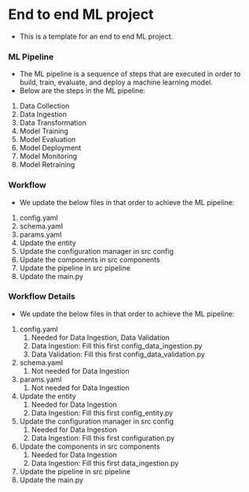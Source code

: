 # End to end ML project
* This is a template for an end to end ML project.

### ML Pipeline
* The ML pipeline is a sequence of steps that are executed in order to build, train, evaluate, and deploy a machine learning model.
* Below are the steps in the ML pipeline:
1. Data Collection
2. Data Ingestion
3. Data Transformation
4. Model Training
5. Model Evaluation
6. Model Deployment
7. Model Monitoring
8. Model Retraining

### Workflow
* We update the below files in that order to achieve the ML pipeline:
1. config.yaml
2. schema.yaml
3. params.yaml
4. Update the entity
5. Update the configuration manager in src config
6. Update the components in src components
7. Update the pipeline in src pipeline
8. Update the main.py

### Workflow Details
* We update the below files in that order to achieve the ML pipeline:
1. config.yaml
   1. Needed for Data Ingestion, Data Validation
   2. Data Ingestion: Fill this first config_data_ingestion.py
   3. Data Validation: Fill this first config_data_validation.py
2. schema.yaml
   1. Not needed for Data Ingestion 
3. params.yaml
   1. Not needed for Data Ingestion 
4. Update the entity
   1. Needed for Data Ingestion
   2. Data Ingestion: Fill this first config_entity.py
5. Update the configuration manager in src config
   1. Needed for Data Ingestion
   2. Data Ingestion: Fill this first configuration.py
6. Update the components in src components
   1. Needed for Data Ingestion
   2. Data Ingestion: Fill this first data_ingestion.py
7. Update the pipeline in src pipeline
8. Update the main.py